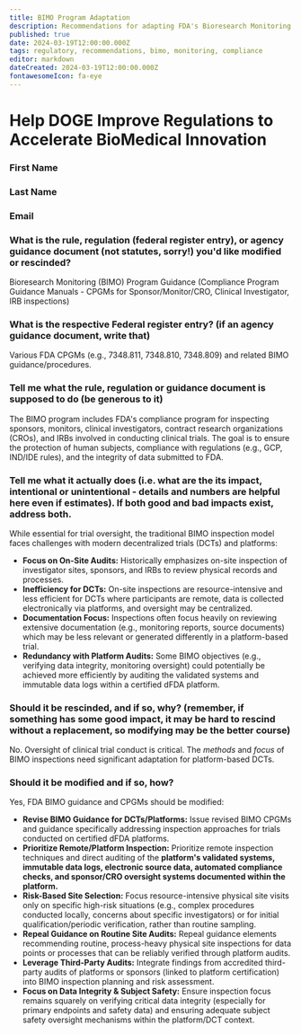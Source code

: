 ```yaml
---
title: BIMO Program Adaptation
description: Recommendations for adapting FDA's Bioresearch Monitoring Program for dFDA platform oversight
published: true
date: 2024-03-19T12:00:00.000Z
tags: regulatory, recommendations, bimo, monitoring, compliance
editor: markdown
dateCreated: 2024-03-19T12:00:00.000Z
fontawesomeIcon: fa-eye
---
```


# Help DOGE Improve Regulations to Accelerate BioMedical Innovation

### First Name

### Last Name

### Email

### What is the rule, regulation (federal register entry), or agency guidance document (not statutes, sorry!) you'd like modified or rescinded?

Bioresearch Monitoring (BIMO) Program Guidance (Compliance Program Guidance Manuals - CPGMs for Sponsor/Monitor/CRO, Clinical Investigator, IRB inspections)

### What is the respective Federal register entry? (if an agency guidance document, write that)

Various FDA CPGMs (e.g., 7348.811, 7348.810, 7348.809) and related BIMO guidance/procedures.

### Tell me what the rule, regulation or guidance document is supposed to do (be generous to it)

The BIMO program includes FDA's compliance program for inspecting sponsors, monitors, clinical investigators, contract research organizations (CROs), and IRBs involved in conducting clinical trials. The goal is to ensure the protection of human subjects, compliance with regulations (e.g., GCP, IND/IDE rules), and the integrity of data submitted to FDA.

### Tell me what it actually does (i.e. what are the its impact, intentional or unintentional - details and numbers are helpful here even if estimates). If both good and bad impacts exist, address both.

While essential for trial oversight, the traditional BIMO inspection model faces challenges with modern decentralized trials (DCTs) and platforms:
*   **Focus on On-Site Audits:** Historically emphasizes on-site inspection of investigator sites, sponsors, and IRBs to review physical records and processes.
*   **Inefficiency for DCTs:** On-site inspections are resource-intensive and less efficient for DCTs where participants are remote, data is collected electronically via platforms, and oversight may be centralized.
*   **Documentation Focus:** Inspections often focus heavily on reviewing extensive documentation (e.g., monitoring reports, source documents) which may be less relevant or generated differently in a platform-based trial.
*   **Redundancy with Platform Audits:** Some BIMO objectives (e.g., verifying data integrity, monitoring oversight) could potentially be achieved more efficiently by auditing the validated systems and immutable data logs within a certified dFDA platform.

### Should it be rescinded, and if so, why? (remember, if something has some good impact, it may be hard to rescind without a replacement, so modifying may be the better course)

No. Oversight of clinical trial conduct is critical. The *methods* and *focus* of BIMO inspections need significant adaptation for platform-based DCTs.

### Should it be modified and if so, how?

Yes, FDA BIMO guidance and CPGMs should be modified:
*   **Revise BIMO Guidance for DCTs/Platforms:** Issue revised BIMO CPGMs and guidance specifically addressing inspection approaches for trials conducted on certified dFDA platforms.
*   **Prioritize Remote/Platform Inspection:** Prioritize remote inspection techniques and direct auditing of the **platform's validated systems, immutable data logs, electronic source data, automated compliance checks, and sponsor/CRO oversight systems documented within the platform.**
*   **Risk-Based Site Selection:** Focus resource-intensive physical site visits only on specific high-risk situations (e.g., complex procedures conducted locally, concerns about specific investigators) or for initial qualification/periodic verification, rather than routine sampling.
*   **Repeal Guidance on Routine Site Audits:** Repeal guidance elements recommending routine, process-heavy physical site inspections for data points or processes that can be reliably verified through platform audits.
*   **Leverage Third-Party Audits:** Integrate findings from accredited third-party audits of platforms or sponsors (linked to platform certification) into BIMO inspection planning and risk assessment.
*   **Focus on Data Integrity & Subject Safety:** Ensure inspection focus remains squarely on verifying critical data integrity (especially for primary endpoints and safety data) and ensuring adequate subject safety oversight mechanisms within the platform/DCT context. 